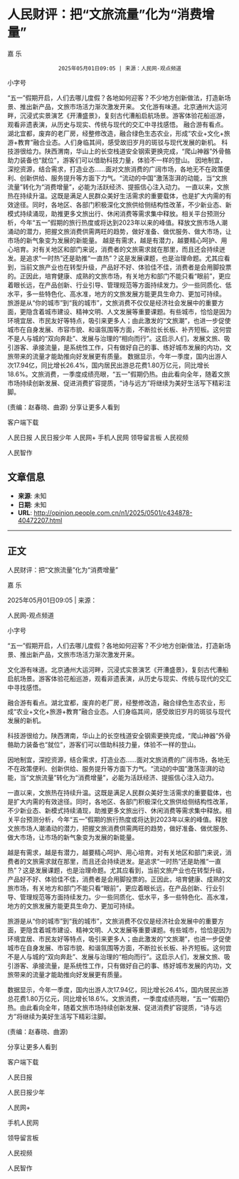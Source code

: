 # 人民财评：把“文旅流量”化为“消费增量” 

嘉 乐


					2025年05月01日09:05 | 来源：人民网-观点频道


小字号





“五一”假期开启，人们去哪儿度假？各地如何迎客？不少地方创新做法，打造新场景、推出新产品，文旅市场活力渐次激发开来。
文化游有味道。北京通州大运河畔，沉浸式实景演艺《开漕盛景》，复刻古代漕船启航场景。游客体验花船巡游，观看非遗表演，从历史与现实、传统与现代的交汇中寻找感悟。
融合游有看点。湖北宜都，废弃的老厂房，经整修改造，融合绿色生态农业，形成“农业+文化+旅游+教育”融合业态。人们身临其间，感受故旧岁月的斑驳与现代发展的新机。
科技游很给力。陕西渭南，华山上的长空栈道安全钢索更换完成，“爬山神器”外骨骼助力装备也“就位”，游客们可以借助科技力量，体验不一样的登山。
因地制宜，深挖资源，结合需求，打造业态……面对文旅消费的广阔市场，各地无不在政策便利、创新供给、服务提升等方面下力气。“流动的中国”激荡澎湃的动能，当“文旅流量”转化为“消费增量”，必能为活跃经济、提振信心注入动力。
一直以来，文旅热在持续升温。这既是满足人民群众美好生活需求的重要载体，也是扩大内需的有效途径。同时，各地区、各部门积极深化文旅供给侧结构性改革，不少新业态、新模式持续涌现，助推更多文旅出行、休闲消费等需求集中释放。相关平台预测分析，今年“五一”假期的旅行热度或将达到2023年以来的峰值。释放文旅市场人潮涌动的潜力，把握文旅消费供需两旺的趋势，做好准备、做优服务、做大市场，让市场的新气象变为发展的新能量。
越是有需求，越是有潜力，越要精心呵护、用心培育。对有关地区和部门来说，消费者的文旅需求就在那里，而且还会持续迸发。是追求“一时热”还是助推“一直热”？这是发展课题，也是治理命题。尤其应看到，当前文旅产业也在转型升级，产品好不好、体验佳不佳，消费者是会用脚投票的。正因此，培育健康、成熟的文旅市场，有关地方和部门不能只看“眼前”，更应着眼长远，在产品创新、行业引导、管理规范等方面持续发力。少一些同质化、低水平，多一些特色化、高水准，地方的文旅发展方能更具生命力、更加可持续。
旅游是从“你的城市”到“我的城市”，文旅消费不仅仅是经济社会发展中的重要方面，更隐含着城市建设、精神文明、人文发展等重要课题。有些城市，恰恰是因为环境宜居、市民友好等特点，吸引来更多人；由此激发的“文旅潮”，也进一步促使城市在自身发展、市容市貌、和谐氛围等方面，不断拉长长板、补齐短板。这何尝不是人与城的“双向奔赴”、发展与治理的“相向而行”。这启示人们，发展文旅、吸引游客、承接流量，是系统性工作，只有做好自己的事、练好城市发展的内功，文旅带来的流量才能助推向好发展更有质量。
数据显示，今年一季度，国内出游人次17.94亿，同比增长26.4%，国内居民出游总花费1.80万亿元，同比增长18.6%。文旅消费，一季度成绩亮眼，“五一”假期仍热。由此看向全年，随着文旅市场持续创新发展、促进消费扩容提质，“诗与远方”将继续为美好生活写下精彩注脚。

(责编：赵春晓、曲源)
分享让更多人看到  


客户端下载

人民日报
人民日报少年
人民网+
手机人民网
领导留言板
人民视频

人民智作

## 文章信息

- **来源**: 未知
- **日期**: 未知
- **URL**: http://opinion.people.com.cn/n1/2025/0501/c434878-40472207.html

---

## 正文

人民财评：把“文旅流量”化为“消费增量”

嘉 乐

2025年05月01日09:05 | 来源：

人民网-观点频道

小字号

“五一”假期开启，人们去哪儿度假？各地如何迎客？不少地方创新做法，打造新场景、推出新产品，文旅市场活力渐次激发开来。

文化游有味道。北京通州大运河畔，沉浸式实景演艺《开漕盛景》，复刻古代漕船启航场景。游客体验花船巡游，观看非遗表演，从历史与现实、传统与现代的交汇中寻找感悟。

融合游有看点。湖北宜都，废弃的老厂房，经整修改造，融合绿色生态农业，形成“农业+文化+旅游+教育”融合业态。人们身临其间，感受故旧岁月的斑驳与现代发展的新机。

科技游很给力。陕西渭南，华山上的长空栈道安全钢索更换完成，“爬山神器”外骨骼助力装备也“就位”，游客们可以借助科技力量，体验不一样的登山。

因地制宜，深挖资源，结合需求，打造业态……面对文旅消费的广阔市场，各地无不在政策便利、创新供给、服务提升等方面下力气。“流动的中国”激荡澎湃的动能，当“文旅流量”转化为“消费增量”，必能为活跃经济、提振信心注入动力。

一直以来，文旅热在持续升温。这既是满足人民群众美好生活需求的重要载体，也是扩大内需的有效途径。同时，各地区、各部门积极深化文旅供给侧结构性改革，不少新业态、新模式持续涌现，助推更多文旅出行、休闲消费等需求集中释放。相关平台预测分析，今年“五一”假期的旅行热度或将达到2023年以来的峰值。释放文旅市场人潮涌动的潜力，把握文旅消费供需两旺的趋势，做好准备、做优服务、做大市场，让市场的新气象变为发展的新能量。

越是有需求，越是有潜力，越要精心呵护、用心培育。对有关地区和部门来说，消费者的文旅需求就在那里，而且还会持续迸发。是追求“一时热”还是助推“一直热”？这是发展课题，也是治理命题。尤其应看到，当前文旅产业也在转型升级，产品好不好、体验佳不佳，消费者是会用脚投票的。正因此，培育健康、成熟的文旅市场，有关地方和部门不能只看“眼前”，更应着眼长远，在产品创新、行业引导、管理规范等方面持续发力。少一些同质化、低水平，多一些特色化、高水准，地方的文旅发展方能更具生命力、更加可持续。

旅游是从“你的城市”到“我的城市”，文旅消费不仅仅是经济社会发展中的重要方面，更隐含着城市建设、精神文明、人文发展等重要课题。有些城市，恰恰是因为环境宜居、市民友好等特点，吸引来更多人；由此激发的“文旅潮”，也进一步促使城市在自身发展、市容市貌、和谐氛围等方面，不断拉长长板、补齐短板。这何尝不是人与城的“双向奔赴”、发展与治理的“相向而行”。这启示人们，发展文旅、吸引游客、承接流量，是系统性工作，只有做好自己的事、练好城市发展的内功，文旅带来的流量才能助推向好发展更有质量。

数据显示，今年一季度，国内出游人次17.94亿，同比增长26.4%，国内居民出游总花费1.80万亿元，同比增长18.6%。文旅消费，一季度成绩亮眼，“五一”假期仍热。由此看向全年，随着文旅市场持续创新发展、促进消费扩容提质，“诗与远方”将继续为美好生活写下精彩注脚。

(责编：赵春晓、曲源)

分享让更多人看到

客户端下载

人民日报

人民日报少年

人民网+

手机人民网

领导留言板

人民视频

人民智作

